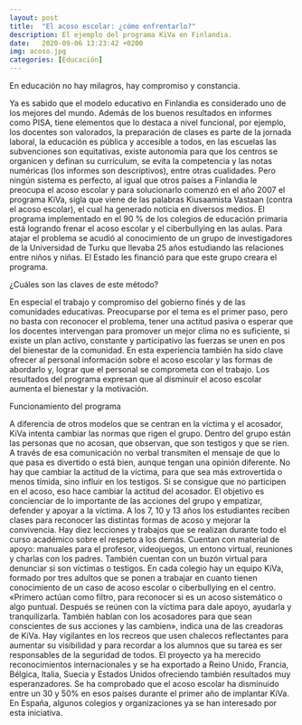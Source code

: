 ```yaml
---
layout: post
title:  "El acoso escolar: ¿cómo enfrentarlo?"
description: El ejemplo del programa KiVa en Finlandia.
date:   2020-09-06 13:23:42 +0200
img: acoso.jpg
categories: [Educación]
---
```


En educación no hay milagros, hay compromiso y constancia.

Ya es sabido que el modelo educativo en Finlandia es considerado uno de los mejores del mundo. Además de los buenos resultados en informes como PISA, tiene elementos que lo destaca a nivel funcional, por ejemplo, los docentes son valorados, la preparación de clases es parte de la jornada laboral, la educación es pública y accesible a todos, en las escuelas las subvenciones son equitativas, existe autonomía para que los centros se organicen y definan su currículum, se evita la competencia y las notas numéricas (los informes son descriptivos), entre otras cualidades. Pero ningún sistema es perfecto, al igual que otros países a Finlandia le preocupa el acoso escolar y para solucionarlo comenzó en el año 2007 el programa KiVa, sigla que viene de las palabras Kiusaamista Vastaan (contra el acoso escolar), el cual ha generado noticia en diversos medios. El programa implementado en el 90 % de los colegios de educación primaria está logrando frenar el acoso escolar y el ciberbullying en las aulas. Para atajar el problema se acudió al conocimiento de un grupo de investigadores de la Universidad de Turku que llevaba 25 años estudiando las relaciones entre niños y niñas. El Estado les financió para que este grupo creara el programa.

¿Cuáles son las claves de este método?

En especial el trabajo y compromiso del gobierno finés y de las comunidades educativas. Preocuparse por el tema es el primer paso, pero no basta con reconocer el problema, tener una actitud pasiva o esperar que los docentes intervengan para promover un mejor clima no es suficiente, si existe un plan activo, constante y participativo las fuerzas se unen en pos del bienestar de la comunidad. En esta experiencia también ha sido clave ofrecer al personal información sobre el acoso escolar y las formas de abordarlo y, lograr que el personal se comprometa con el trabajo. Los resultados del programa expresan que al disminuir el acoso escolar aumenta el bienestar y la motivación.

Funcionamiento del programa

A diferencia de otros modelos que se centran en la víctima y el acosador, KiVa intenta cambiar las normas que rigen el grupo. Dentro del grupo están las personas que no acosan, que observan, que son testigos y que se ríen. A través de esa comunicación no verbal transmiten el mensaje de que lo que pasa es divertido o está bien, aunque tengan una opinión diferente. No hay que cambiar la actitud de la víctima, para que sea más extrovertida o menos tímida, sino influir en los testigos. Si se consigue que no participen en el acoso, eso hace cambiar la actitud del acosador. El objetivo es concienciar de lo importante de las acciones del grupo y empatizar, defender y apoyar a la víctima. A los 7, 10 y 13 años los estudiantes reciben clases para reconocer las distintas formas de acoso y mejorar la convivencia. Hay diez lecciones y trabajos que se realizan durante todo el curso académico sobre el respeto a los demás. Cuentan con material de apoyo: manuales para el profesor, videojuegos, un entono virtual, reuniones y charlas con los padres. También cuentan con un buzón virtual para denunciar si son víctimas o testigos. En cada colegio hay un equipo KiVa, formado por tres adultos que se ponen a trabajar en cuanto tienen conocimiento de un caso de acoso escolar o ciberbullying en el centro. «Primero actúan como filtro, para reconocer si es un acoso sistemático o algo puntual. Después se reúnen con la víctima para dale apoyo, ayudarla y tranquilizarla. También hablan con los acosadores para que sean conscientes de sus acciones y las cambien», indica una de las creadoras de KiVa. Hay vigilantes en los recreos que usen chalecos reflectantes para aumentar su visibilidad y para recordar a los alumnos que su tarea es ser responsables de la seguridad de todos. El proyecto ya ha merecido reconocimientos internacionales y se ha exportado a Reino Unido, Francia, Bélgica, Italia, Suecia y Estados Unidos ofreciendo también resultados muy esperanzadores. Se ha comprobado que el acoso escolar ha disminuido entre un 30 y 50% en esos países durante el primer año de implantar KiVa. En España, algunos colegios y organizaciones ya se han interesado por esta iniciativa.

